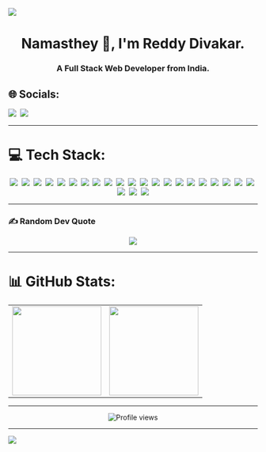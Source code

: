 ![](https://capsule-render.vercel.app/api?type=waving&height=90&width=auto&color=gradient)

<h1 align="center">Namasthey 🙏, I'm Reddy Divakar.</h1>
<h3 align="center">A Full Stack Web Developer from India.</h3>


## 🌐 Socials:
<p>
  <a href="https://linkedin.com/in/reddy-divakar-56ba20259"><img src="https://img.shields.io/badge/LinkedIn-%230077B5.svg?logo=linkedin&logoColor=white" /></a>&nbsp;
  <a href="mailto:reddydivakar4832@gmail.com"><img src="https://img.shields.io/badge/Email-D14836?logo=gmail&logoColor=white" /></a>
</p>

---

# 💻 Tech Stack:
<p align="center">
  <img src="https://img.shields.io/badge/html5-%23E34F26.svg?style=for-the-badge&logo=html5&logoColor=white"/>&nbsp;
  <img src="https://img.shields.io/badge/java-%23ED8B00.svg?style=for-the-badge&logo=openjdk&logoColor=white"/>&nbsp;
  <img src="https://img.shields.io/badge/javascript-%23323330.svg?style=for-the-badge&logo=javascript&logoColor=%23F7DF1E"/>&nbsp;
  <img src="https://img.shields.io/badge/css3-%231572B6.svg?style=for-the-badge&logo=css3&logoColor=white"/>&nbsp;
  <img src="https://img.shields.io/badge/c-%2300599C.svg?style=for-the-badge&logo=c&logoColor=white"/>&nbsp;
  <img src="https://img.shields.io/badge/c++-%2300599C.svg?style=for-the-badge&logo=c%2B%2B&logoColor=white"/>&nbsp;
  <img src="https://img.shields.io/badge/tailwindcss-%2338B2AC.svg?style=for-the-badge&logo=tailwind-css&logoColor=white"/>&nbsp;
  <img src="https://img.shields.io/badge/python-3670A0?style=for-the-badge&logo=python&logoColor=ffdd54"/>&nbsp;
  <img src="https://img.shields.io/badge/angular-%23DD0031.svg?style=for-the-badge&logo=angular&logoColor=white"/>&nbsp;
  <img src="https://img.shields.io/badge/ejs-%23B4CA65.svg?style=for-the-badge&logo=ejs&logoColor=black"/>&nbsp;
  <img src="https://img.shields.io/badge/node.js-6DA55F?style=for-the-badge&logo=node.js&logoColor=white"/>&nbsp;
  <img src="https://img.shields.io/badge/NODEMON-%23323330.svg?style=for-the-badge&logo=nodemon&logoColor=%BBDEAD"/>&nbsp;
  <img src="https://img.shields.io/badge/NPM-%23CB3837.svg?style=for-the-badge&logo=npm&logoColor=white"/>&nbsp;
  <img src="https://img.shields.io/badge/react-%2320232a.svg?style=for-the-badge&logo=react&logoColor=%2361DAFB"/>&nbsp;
  <img src="https://img.shields.io/badge/MongoDB-%234ea94b.svg?style=for-the-badge&logo=mongodb&logoColor=white"/>&nbsp;
  <img src="https://img.shields.io/badge/mysql-4479A1.svg?style=for-the-badge&logo=mysql&logoColor=white"/>&nbsp;
  <img src="https://img.shields.io/badge/postgres-%23316192.svg?style=for-the-badge&logo=postgresql&logoColor=white"/>&nbsp;
  <img src="https://img.shields.io/badge/pandas-%23150458.svg?style=for-the-badge&logo=pandas&logoColor=white"/>&nbsp;
  <img src="https://img.shields.io/badge/numpy-%23013243.svg?style=for-the-badge&logo=numpy&logoColor=white"/>&nbsp;
  <img src="https://img.shields.io/badge/plotly-%233F4F75.svg?style=for-the-badge&logo=plotly&logoColor=white"/>&nbsp;
  <img src="https://img.shields.io/badge/git-%23F05033.svg?style=for-the-badge&logo=git&logoColor=white"/>&nbsp;
  <img src="https://img.shields.io/badge/github-%23121011.svg?style=for-the-badge&logo=github&logoColor=white"/>&nbsp;
  <img src="https://img.shields.io/badge/cisco-%23049fd9.svg?style=for-the-badge&logo=cisco&logoColor=black"/>&nbsp;
  <img src="https://img.shields.io/badge/postman-FF6C37?style=for-the-badge&logo=postman&logoColor=white"/>
</p>

---

### ✍️ Random Dev Quote
<p align="center">
  <img src="https://quotes-github-readme.vercel.app/api?type=horizontal&theme=radical" />
</p>

---

# 📊 GitHub Stats:
<table align="center">
  <tr>
    <td align="center">
      <img src="https://github-readme-stats.vercel.app/api?username=Divakar0704&theme=radical&hide_border=false&include_all_commits=true&count_private=true&hide_title=true" height="180px"/>
    </td>
    <td align="center">
      <img src="https://github-readme-stats.vercel.app/api/top-langs/?username=Divakar0704&theme=radical&hide_border=false&layout=compact&hide_title=true" height="180px"/>
    </td>
  </tr>
</table>

---

<p align="center">
  <img src="https://komarev.com/ghpvc/?username=divakar0704&label=Profile%20views&color=DC5EFF&style=flat" alt="Profile views" />
</p>

---

![](https://capsule-render.vercel.app/api?type=waving&color=gradient&height=120&section=footer)
